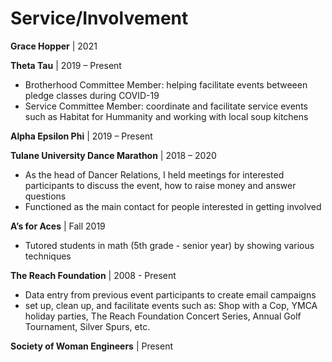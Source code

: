 # Service/Involvement
**Grace Hopper** | 2021

**Theta Tau** | 2019 – Present
- Brotherhood Committee Member: helping facilitate events betweeen pledge classes during COVID-19
- Service Committee Member: coordinate and facilitate service events such as Habitat for Hummanity and working with local soup kitchens

**Alpha Epsilon Phi** | 2019 – Present

**Tulane University Dance Marathon** | 2018 – 2020
- As the head of Dancer Relations, I held meetings for interested participants to discuss the event, how to raise money and answer questions
- Functioned as the main contact for people interested in getting involved

**A’s for Aces** | Fall 2019
- Tutored students in math (5th grade - senior year) by showing various techniques

**The Reach Foundation** | 2008 - Present
- Data entry from previous event participants to create email campaigns
- set up, clean up, and facilitate events such as: Shop with a Cop, YMCA holiday parties, The Reach Foundation Concert Series, Annual Golf Tournament, Silver Spurs, etc.

**Society of Woman Engineers** | Present

